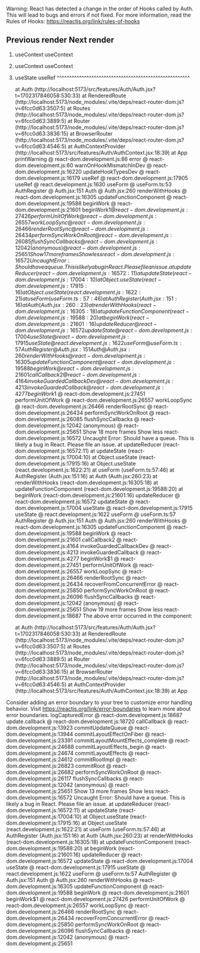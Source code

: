 Warning: React has detected a change in the order of Hooks called by Auth. This will lead to bugs and errors if not fixed. For more information, read the Rules of Hooks: https://reactjs.org/link/rules-of-hooks

   Previous render            Next render
   ------------------------------------------------------
1. useContext                 useContext
2. useContext                 useContext
3. useState                   useRef
   ^^^^^^^^^^^^^^^^^^^^^^^^^^^^^^^^^^^^^^^^^^^^^^^^^^^^^^

    at Auth (http://localhost:5173/src/features/Auth/Auth.jsx?t=1702317846058:530:33)
    at RenderedRoute (http://localhost:5173/node_modules/.vite/deps/react-router-dom.js?v=6fcc0d63:3507:5)
    at Routes (http://localhost:5173/node_modules/.vite/deps/react-router-dom.js?v=6fcc0d63:3889:5)
    at Router (http://localhost:5173/node_modules/.vite/deps/react-router-dom.js?v=6fcc0d63:3836:15)
    at BrowserRouter (http://localhost:5173/node_modules/.vite/deps/react-router-dom.js?v=6fcc0d63:4546:5)
    at AuthContextProvider (http://localhost:5173/src/features/Auth/AuthContext.jsx:18:39)
    at App
printWarning @ react-dom.development.js:86
error @ react-dom.development.js:60
warnOnHookMismatchInDev @ react-dom.development.js:16220
updateHookTypesDev @ react-dom.development.js:16179
useRef @ react-dom.development.js:17905
useRef @ react.development.js:1630
useForm @ useForm.ts:53
AuthRegister @ Auth.jsx:151
Auth @ Auth.jsx:260
renderWithHooks @ react-dom.development.js:16305
updateFunctionComponent @ react-dom.development.js:19588
beginWork @ react-dom.development.js:21601
beginWork$1 @ react-dom.development.js:27426
performUnitOfWork @ react-dom.development.js:26557
workLoopSync @ react-dom.development.js:26466
renderRootSync @ react-dom.development.js:26434
performSyncWorkOnRoot @ react-dom.development.js:26085
flushSyncCallbacks @ react-dom.development.js:12042
(anonymous) @ react-dom.development.js:25651
Show 17 more frames
Show less
react-dom.development.js:16572 Uncaught Error: Should have a queue. This is likely a bug in React. Please file an issue.
    at updateReducer (react-dom.development.js:16572:11)
    at updateState (react-dom.development.js:17004:10)
    at Object.useState (react-dom.development.js:17915:16)
    at Object.useState (react.development.js:1622:21)
    at useForm (useForm.ts:57:46)
    at AuthRegister (Auth.jsx:151:16)
    at Auth (Auth.jsx:260:23)
    at renderWithHooks (react-dom.development.js:16305:18)
    at updateFunctionComponent (react-dom.development.js:19588:20)
    at beginWork (react-dom.development.js:21601:16)
updateReducer @ react-dom.development.js:16572
updateState @ react-dom.development.js:17004
useState @ react-dom.development.js:17915
useState @ react.development.js:1622
useForm @ useForm.ts:57
AuthRegister @ Auth.jsx:151
Auth @ Auth.jsx:260
renderWithHooks @ react-dom.development.js:16305
updateFunctionComponent @ react-dom.development.js:19588
beginWork @ react-dom.development.js:21601
callCallback2 @ react-dom.development.js:4164
invokeGuardedCallbackDev @ react-dom.development.js:4213
invokeGuardedCallback @ react-dom.development.js:4277
beginWork$1 @ react-dom.development.js:27451
performUnitOfWork @ react-dom.development.js:26557
workLoopSync @ react-dom.development.js:26466
renderRootSync @ react-dom.development.js:26434
performSyncWorkOnRoot @ react-dom.development.js:26085
flushSyncCallbacks @ react-dom.development.js:12042
(anonymous) @ react-dom.development.js:25651
Show 18 more frames
Show less
react-dom.development.js:16572 Uncaught Error: Should have a queue. This is likely a bug in React. Please file an issue.
    at updateReducer (react-dom.development.js:16572:11)
    at updateState (react-dom.development.js:17004:10)
    at Object.useState (react-dom.development.js:17915:16)
    at Object.useState (react.development.js:1622:21)
    at useForm (useForm.ts:57:46)
    at AuthRegister (Auth.jsx:151:16)
    at Auth (Auth.jsx:260:23)
    at renderWithHooks (react-dom.development.js:16305:18)
    at updateFunctionComponent (react-dom.development.js:19588:20)
    at beginWork (react-dom.development.js:21601:16)
updateReducer @ react-dom.development.js:16572
updateState @ react-dom.development.js:17004
useState @ react-dom.development.js:17915
useState @ react.development.js:1622
useForm @ useForm.ts:57
AuthRegister @ Auth.jsx:151
Auth @ Auth.jsx:260
renderWithHooks @ react-dom.development.js:16305
updateFunctionComponent @ react-dom.development.js:19588
beginWork @ react-dom.development.js:21601
callCallback2 @ react-dom.development.js:4164
invokeGuardedCallbackDev @ react-dom.development.js:4213
invokeGuardedCallback @ react-dom.development.js:4277
beginWork$1 @ react-dom.development.js:27451
performUnitOfWork @ react-dom.development.js:26557
workLoopSync @ react-dom.development.js:26466
renderRootSync @ react-dom.development.js:26434
recoverFromConcurrentError @ react-dom.development.js:25850
performSyncWorkOnRoot @ react-dom.development.js:26096
flushSyncCallbacks @ react-dom.development.js:12042
(anonymous) @ react-dom.development.js:25651
Show 19 more frames
Show less
react-dom.development.js:18687 The above error occurred in the <Auth> component:

    at Auth (http://localhost:5173/src/features/Auth/Auth.jsx?t=1702317846058:530:33)
    at RenderedRoute (http://localhost:5173/node_modules/.vite/deps/react-router-dom.js?v=6fcc0d63:3507:5)
    at Routes (http://localhost:5173/node_modules/.vite/deps/react-router-dom.js?v=6fcc0d63:3889:5)
    at Router (http://localhost:5173/node_modules/.vite/deps/react-router-dom.js?v=6fcc0d63:3836:15)
    at BrowserRouter (http://localhost:5173/node_modules/.vite/deps/react-router-dom.js?v=6fcc0d63:4546:5)
    at AuthContextProvider (http://localhost:5173/src/features/Auth/AuthContext.jsx:18:39)
    at App

Consider adding an error boundary to your tree to customize error handling behavior.
Visit https://reactjs.org/link/error-boundaries to learn more about error boundaries.
logCapturedError @ react-dom.development.js:18687
update.callback @ react-dom.development.js:18720
callCallback @ react-dom.development.js:13923
commitUpdateQueue @ react-dom.development.js:13944
commitLayoutEffectOnFiber @ react-dom.development.js:23391
commitLayoutMountEffects_complete @ react-dom.development.js:24688
commitLayoutEffects_begin @ react-dom.development.js:24674
commitLayoutEffects @ react-dom.development.js:24612
commitRootImpl @ react-dom.development.js:26823
commitRoot @ react-dom.development.js:26682
performSyncWorkOnRoot @ react-dom.development.js:26117
flushSyncCallbacks @ react-dom.development.js:12042
(anonymous) @ react-dom.development.js:25651
Show 13 more frames
Show less
react-dom.development.js:16572 Uncaught Error: Should have a queue. This is likely a bug in React. Please file an issue.
    at updateReducer (react-dom.development.js:16572:11)
    at updateState (react-dom.development.js:17004:10)
    at Object.useState (react-dom.development.js:17915:16)
    at Object.useState (react.development.js:1622:21)
    at useForm (useForm.ts:57:46)
    at AuthRegister (Auth.jsx:151:16)
    at Auth (Auth.jsx:260:23)
    at renderWithHooks (react-dom.development.js:16305:18)
    at updateFunctionComponent (react-dom.development.js:19588:20)
    at beginWork (react-dom.development.js:21601:16)
updateReducer @ react-dom.development.js:16572
updateState @ react-dom.development.js:17004
useState @ react-dom.development.js:17915
useState @ react.development.js:1622
useForm @ useForm.ts:57
AuthRegister @ Auth.jsx:151
Auth @ Auth.jsx:260
renderWithHooks @ react-dom.development.js:16305
updateFunctionComponent @ react-dom.development.js:19588
beginWork @ react-dom.development.js:21601
beginWork$1 @ react-dom.development.js:27426
performUnitOfWork @ react-dom.development.js:26557
workLoopSync @ react-dom.development.js:26466
renderRootSync @ react-dom.development.js:26434
recoverFromConcurrentError @ react-dom.development.js:25850
performSyncWorkOnRoot @ react-dom.development.js:26096
flushSyncCallbacks @ react-dom.development.js:12042
(anonymous) @ react-dom.development.js:25651

